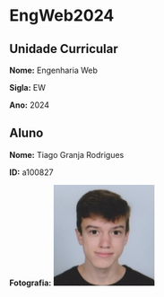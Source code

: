 # EngWeb2024

## Unidade Curricular

**Nome:** Engenharia Web

**Sigla:** EW

**Ano:** 2024

## Aluno

**Nome:** Tiago Granja Rodrigues

**ID:** a100827

**Fotografia:**
![Fotografia do aluno](./myfoto.jpeg)